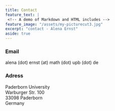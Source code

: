 ```yaml
---
title: Contact
feature_text: |
 <!-- A demo of Markdown and HTML includes -->
feature_image: "/assets/my-picturecut3.jpg"  
excerpt: "contact - Alena Ernst"
aside: true
---
```


### Email

alena (dot) ernst (at) math (dot) upb (dot) de


### Adress

Paderborn University <br>
Warburger Str. 100 <br>
33098 Paderborn <br>
Germany
 

